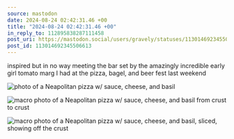 ```yaml
---
source: mastodon
date: 2024-08-24 02:42:31.46 +00
title: "2024-08-24 02:42:31.46 +00"
in_reply_to: 112895838287111458
post_uri: https://mastodon.social/users/gravely/statuses/113014692345506613
post_id: 113014692345506613
---
```

inspired but in no way meeting the bar set by the amazingly incredible early girl tomato marg I had at the pizza, bagel, and beer fest last weekend


![photo of a Neapolitan pizza w/ sauce, cheese, and basil](/images/113014691386919287.jpeg)

![macro photo of a Neapolitan pizza w/ sauce, cheese, and basil from crust to crust](/images/113014691743672208.jpeg)

![macro photo of a Neapolitan pizza w/ sauce, cheese, and basil, sliced, showing off the crust](/images/113014692097817437.jpeg)

